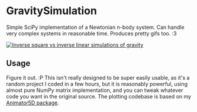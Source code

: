 # GravitySimulation

Simple SciPy implementation of a Newtonian n-body system. Can handle very complex systems in reasonable time. Produces pretty gifs too. :3

[![Inverse square vs inverse linear simulations of gravity](http://i.imgur.com/e5ryMCX.gif)](http://gfycat.com/BitterThoroughAfricangroundhornbill#?speed=5)

## Usage

Figure it out. :P This isn't really designed to be super easily usable, as it's a random project I coded in a few hours, but it is reasonably powerful, using almost pure NumPy matrix implementation, and you can tweak whatever code you want in the original source. The plotting codebase is based on my [Animator5D package](https://github.com/bencbartlett/Animator5D).
